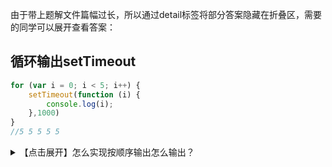 

由于带上题解文件篇幅过长，所以通过detail标签将部分答案隐藏在折叠区，需要的同学可以展开查看答案：

## 循环输出setTimeout
```javascript
for (var i = 0; i < 5; i++) {
    setTimeout(function (i) {
        console.log(i);
    },1000)
}
//5 5 5 5 5
```


<details>
<summary>【点击展开】怎么实现按顺序输出怎么输出？</summary>
<pre>



将var改为let

```javascript
for (let i = 0; i < 5; i++) {
    setTimeout(function (i) {
        console.log(i);
    },1000)
}
```

立即执行函数

```javascript
for (var i = 0; i < 5; i++) {
    (function (i) {
        setTimeout(function () {
            console.log(i);
        },1000)
    })(i)
}
```

bind

```javascript
for (var i = 0; i < 5; i++) {
    setTimeout(function (i) {
        console.log(i);
    }.bind(this,i),1000)
}
```

call（bind返回的是函数，而call、apply是立即调用，所以写法要变化）

```javascript
for (var i = 0; i < 5; i++) {
    setTimeout(function (i) {
        return function () {
            console.log(i);
        }
    }.call(this,i),1000)
}
```

apply

```javascript
for (var i = 0; i < 5; i++) {
    setTimeout(function (i) {
        return function () {
            console.log(i);
        }
    }.apply(this,[i]),1000)
}
```

闭包

```javascript
for (var i = 0; i < 5; i++) {
    function f(){
        var j = i;
        return function () {
            setTimeout(function () {
                console.log(j);
            },1000)
        }
    }
    f()();
}
```

setTimeout第三个参数

```javascript
for (var i = 0; i < 5; i++) {
    setTimeout(function (i) {
        console.log(i);
    }, 1000,i)
}
```



</pre>
</details>




